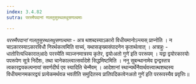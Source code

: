 ```yaml
---
index: 3.4.82
sutra: परस्मैपदानां णलतुसुस्थलथुसणल्वमाः

---
```

_परस्मैपदानां णलतुसुस्थलथुसणल्वमाः_ - अत्र थशब्दस्याऽकारो विधीयमानोऽन्त्यस् प्राप्नोति । न चाऽकारस्याऽकारविधौ निरर्थकत्वमिति वाच्यं, यथासङ्ख्यसंपादनेन कृतार्थत्वात् । अत्राहुः - धातोरित्यधिकारात्आदेः परस्ये॑ति व्यञ्जनमात्रस्य कृतेर, द्वयोःअतो गुणे॑ इति पररूपम् । यद्वा द्वयोरकारयोः पपरूपेण सूत्रे निर्देशः, तथा चानेकाल्त्वात्सर्वादेशे सिद्धमिष्टमिति । ननु सुबन्थानामेव द्वन्द्वस्तत्र त्वकारद्वयकल्पनायां सवर्णदीर्घ एव स्यादिति चेन्मैवम् । आदेशानां स्थान्यर्थेनैवार्थवत्त्वात्थशब्दस्य विधीयमानमकारद्वयं प्रत्येकमर्थवन्न भवतीति समुदितस्य प्रातिपदिकत्वेनअतो गुणे॑ इति पररूपस्यैव प्रवृत्तिः॥